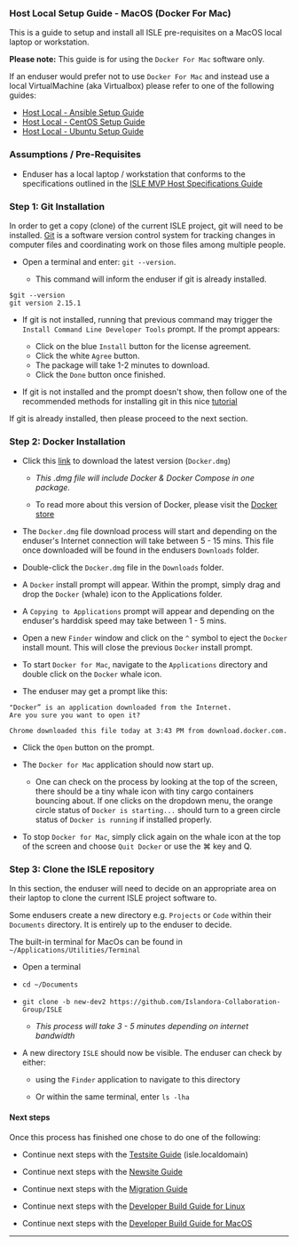### Host Local Setup Guide - MacOS (Docker For Mac)

This is a guide to setup and install all ISLE pre-requisites on a MacOS local laptop or workstation.

**Please note:** This guide is for using the `Docker For Mac` software only.

If an enduser would prefer not to use `Docker For Mac` and instead use a local VirtualMachine (aka Virtualbox) please refer to one of the following guides:

* [Host Local - Ansible Setup Guide](host_local_setup_ansible.md)
* [Host Local - CentOS Setup Guide](host_local_setup_centos.md)
* [Host Local - Ubuntu Setup Guide](host_local_setup_ubuntu.md)

### Assumptions / Pre-Requisites

* Enduser has a local laptop / workstation that conforms to the specifications outlined in the [ISLE MVP Host Specifications Guide](../mvpspecs.md)


### Step 1: Git Installation
In order to get a copy (clone) of the current ISLE project, git will need to be installed. [Git](https://git-scm.com) is a software version control system for tracking changes in computer files and coordinating work on those files among multiple people.

 * Open a terminal and enter: `git --version`.

   * This command will inform the enduser if git is already installed.  

```
$git --version
git version 2.15.1
```

  * If git is not installed, running that previous command may trigger the `Install Command Line Developer Tools` prompt. If the prompt appears:
       * Click on the blue `Install` button for the license agreement.
       * Click the white `Agree` button.
       * The package will take 1-2 minutes to download.
       * Click the `Done` button once finished.

  * If git is not installed and the prompt doesn't show, then follow one of the recommended methods for installing git in this nice [tutorial](https://www.atlassian.com/git/tutorials/install-git)

If git is already installed, then please proceed to the next section.

### Step 2: Docker Installation

* Click this [link](https://download.docker.com/mac/stable/Docker.dmg) to download the latest version (`Docker.dmg`)
  * _This .dmg file will include Docker & Docker Compose in one package._

  * To read more about this version of Docker, please visit the [Docker store](https://store.docker.com/editions/community/docker-ce-desktop-mac)

* The `Docker.dmg` file download process will start and depending on the enduser's Internet connection will take between 5 - 15 mins. This file once downloaded will be found in the endusers `Downloads` folder.

* Double-click the `Docker.dmg` file in the `Downloads` folder.

* A `Docker` install prompt will appear. Within the prompt, simply drag and drop the `Docker` (whale) icon to the Applications folder.

* A `Copying to Applications` prompt will appear and depending on the enduser's harddisk speed may take between 1 - 5 mins.

* Open a new `Finder` window and click on the `^` symbol to eject the `Docker` install mount. This will close the previous `Docker` install prompt.

* To start `Docker for Mac`, navigate to the `Applications` directory and double click on the `Docker` whale icon.

* The enduser may get a prompt like this:

```
"Docker” is an application downloaded from the Internet.
Are you sure you want to open it?

Chrome downloaded this file today at 3:43 PM from download.docker.com.
```
* Click the `Open` button on the prompt.

* The `Docker for Mac` application should now start up.
   * One can check on the process by looking at the top of the screen, there should be a tiny whale icon with tiny cargo containers bouncing about. If one clicks on the dropdown menu, the orange circle status of `Docker is starting...` should turn to a green circle status of `Docker is running` if installed properly.

* To stop `Docker for Mac`, simply click again on the whale icon at the top of the screen and choose `Quit Docker` or use the ⌘ key and Q.


### Step 3: Clone the ISLE repository

In this section, the enduser will need to decide on an appropriate area on their laptop to clone the current ISLE project software to.

Some endusers create a new directory e.g. `Projects` or `Code` within their `Documents` directory. It is entirely up to the enduser to decide.

The built-in terminal for MacOs can be found in `~/Applications/Utilities/Terminal`

* Open a terminal

* `cd ~/Documents`

* `git clone -b new-dev2 https://github.com/Islandora-Collaboration-Group/ISLE`

   * _This process will take 3 - 5 minutes depending on internet bandwidth_

* A new directory `ISLE` should now be visible. The enduser can check by either:

  * using the `Finder` application to navigate to this directory

  * Or within the same terminal, enter `ls -lha`

#### Next steps
Once this process has finished one chose to do one of the following:

* Continue next steps with the [Testsite Guide](testsite_guide.md) (isle.localdomain)

* Continue next steps with the [Newsite Guide](newsite_guide.md)

* Continue next steps with the [Migration Guide](migration_guide.md)

* Continue next steps with the [Developer Build Guide for Linux](dev_build_guide_linux.md)

* Continue next steps with the [Developer Build Guide for MacOS](dev_build_guide_mac.md)
---
